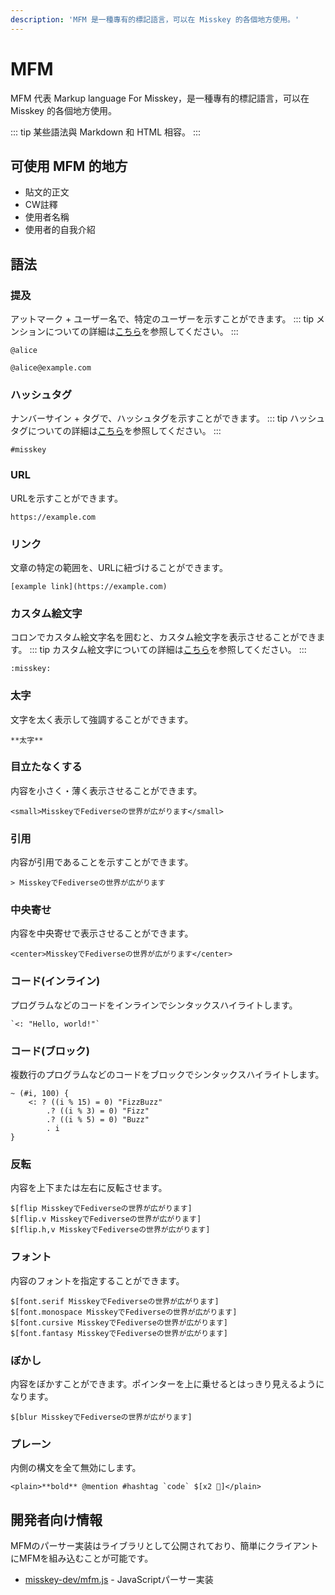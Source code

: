 ```yaml
---
description: 'MFM 是一種專有的標記語言，可以在 Misskey 的各個地方使用。'
---
```


# MFM
MFM 代表 Markup language For Misskey，是一種專有的標記語言，可以在 Misskey 的各個地方使用。

::: tip
某些語法與 Markdown 和 HTML 相容。
:::

## 可使用 MFM 的地方
- 貼文的正文
- CW註釋
- 使用者名稱
- 使用者的自我介紹

## 語法
### 提及
アットマーク + ユーザー名で、特定のユーザーを示すことができます。
::: tip
メンションについての詳細は[こちら](./mention.md)を参照してください。
:::

```:no-line-numbers
@alice
```
```:no-line-numbers
@alice@example.com
```

### ハッシュタグ
ナンバーサイン + タグで、ハッシュタグを示すことができます。
::: tip
ハッシュタグについての詳細は[こちら](./hashtag.md)を参照してください。
:::

```:no-line-numbers
#misskey
```

### URL
URLを示すことができます。
```:no-line-numbers
https://example.com
```

### リンク
文章の特定の範囲を、URLに紐づけることができます。
```:no-line-numbers
[example link](https://example.com)
```

### カスタム絵文字
コロンでカスタム絵文字名を囲むと、カスタム絵文字を表示させることができます。
::: tip
カスタム絵文字についての詳細は[こちら](./custom-emoji.md)を参照してください。
:::

```:no-line-numbers
:misskey:
```

### 太字
文字を太く表示して強調することができます。
```:no-line-numbers
**太字**
```

### 目立たなくする
内容を小さく・薄く表示させることができます。
```:no-line-numbers
<small>MisskeyでFediverseの世界が広がります</small>
```

### 引用
内容が引用であることを示すことができます。
```:no-line-numbers
> MisskeyでFediverseの世界が広がります
```

### 中央寄せ
内容を中央寄せで表示させることができます。
```:no-line-numbers
<center>MisskeyでFediverseの世界が広がります</center>
```

### コード(インライン)
プログラムなどのコードをインラインでシンタックスハイライトします。
```:no-line-numbers
`<: "Hello, world!"`
```

### コード(ブロック)
複数行のプログラムなどのコードをブロックでシンタックスハイライトします。
```:no-line-numbers
~ (#i, 100) {
	<: ? ((i % 15) = 0) "FizzBuzz"
		.? ((i % 3) = 0) "Fizz"
		.? ((i % 5) = 0) "Buzz"
		. i
}
```

### 反転
内容を上下または左右に反転させます。
```:no-line-numbers
$[flip MisskeyでFediverseの世界が広がります]
$[flip.v MisskeyでFediverseの世界が広がります]
$[flip.h,v MisskeyでFediverseの世界が広がります]
```

### フォント
内容のフォントを指定することができます。
```:no-line-numbers
$[font.serif MisskeyでFediverseの世界が広がります]
$[font.monospace MisskeyでFediverseの世界が広がります]
$[font.cursive MisskeyでFediverseの世界が広がります]
$[font.fantasy MisskeyでFediverseの世界が広がります]
```

### ぼかし
内容をぼかすことができます。ポインターを上に乗せるとはっきり見えるようになります。
```:no-line-numbers
$[blur MisskeyでFediverseの世界が広がります]
```

### プレーン
内側の構文を全て無効にします。
```:no-line-numbers
<plain>**bold** @mention #hashtag `code` $[x2 🍮]</plain>
```

## 開発者向け情報
MFMのパーサー実装はライブラリとして公開されており、簡単にクライアントにMFMを組み込むことが可能です。
- [misskey-dev/mfm.js](https://github.com/misskey-dev/mfm.js) - JavaScriptパーサー実装
